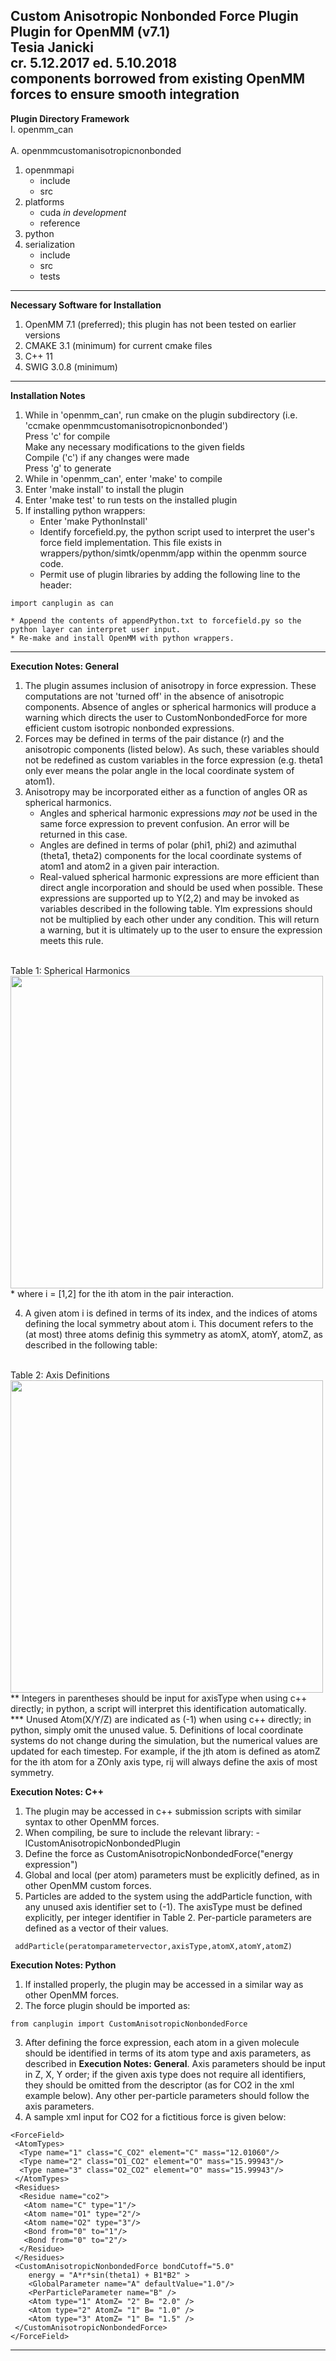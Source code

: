 Custom Anisotropic Nonbonded Force Plugin
Plugin for OpenMM (v7.1)  
Tesia Janicki  
cr. 5.12.2017 ed. 5.10.2018  
components borrowed from existing OpenMM forces to ensure smooth integration
---
**Plugin Directory Framework** <br />
I. openmm_can  	<br />									
 A. openmmcustomanisotropicnonbonded  	<br />
   1. openmmapi									
       * include  									
       * src									
   2. platforms									
       * cuda	*in development*						
       * reference				
   3. python									
   4. serialization									
       * include									
       * src									
       * tests									
---
**Necessary Software for Installation**
 1. OpenMM 7.1 (preferred); this plugin has not been tested on earlier versions	
 2. CMAKE 3.1 (minimum) for current cmake files					
 3. C++ 11
 4. SWIG 3.0.8 (minimum)									
---
**Installation Notes**
 1. While in 'openmm_can', run cmake on the plugin subdirectory (i.e. 'ccmake openmmcustomanisotropicnonbonded')															
    Press 'c' for compile										
    Make any necessary modifications to the given fields											
    Compile ('c') if any changes were made 													
    Press 'g' to generate															
 2. While in 'openmm_can', enter 'make' to compile												
 3. Enter 'make install' to install the plugin													
 4. Enter 'make test' to run tests on the installed plugin											
 5. If installing python wrappers:
	* Enter 'make PythonInstall'
	* Identify forcefield.py, the python script used to interpret the user's force field implementation. This file exists in wrappers/python/simtk/openmm/app within the openmm source code.
	* Permit use of plugin libraries by adding the following line to the header:
```
import canplugin as can
```
	* Append the contents of appendPython.txt to forcefield.py so the python layer can interpret user input.
	* Re-make and install OpenMM with python wrappers.
---
**Execution Notes: General**
 1. The plugin assumes inclusion of anisotropy in force expression. These computations are not 'turned off' in the absence of anisotropic components.  Absence of angles or spherical harmonics will produce a warning which directs the user to CustomNonbondedForce for more efficient custom isotropic nonbonded expressions.
 2. Forces may be defined in terms of the pair distance (r) and the anisotropic components (listed below).  As such, these variables should not be redefined as custom variables in the force expression (e.g. theta1 only ever means the polar angle in the local coordinate system of atom1).
 3. Anisotropy may be incorporated either as a function of angles OR as spherical harmonics.
	* Angles and spherical harmonic expressions *may not* be used in the same force expression to prevent confusion. An error will be returned in this case.
	* Angles are defined in terms of polar (phi1, phi2) and azimuthal (theta1, theta2) components for the local coordinate systems of atom1 and atom2 in a given pair interaction.
	* Real-valued spherical harmonic expressions are more efficient than direct angle incorporation and should be used when possible. These expressions are supported up to Y(2,2) and may be invoked as variables described in the following table. Ylm expressions should not be multiplied by each other under any condition. This will return a warning, but it is ultimately up to the user to ensure the expression meets this rule. <br />
<br />
Table 1: Spherical Harmonics <br />
<img src="https://github.com/tesiadj16/CAN_plugin/blob/master/spHarm.PNG" width = "500">
<br />
* where i = [1,2] for the ith atom in the pair interaction.
	
 4. A given atom i is defined in terms of its index, and the indices of atoms defining the local symmetry about atom i. This document refers to the (at most) three atoms definig this symmetry as atomX, atomY, atomZ, as described in the following table: <br />
<br />
Table 2: Axis Definitions <br />
<img src="https://github.com/tesiadj16/CAN_plugin/blob/master/axDef.PNG" width = "500"> 
<br />
** Integers in parentheses should be input for axisType when using c++ directly; in python, a script will interpret this identification automatically.
<br />
*** Unused Atom(X/Y/Z) are indicated as (-1) when using c++ directly; in python, simply omit the unused value.
 5. Definitions of local coordinate systems do not change during the simulation, but the numerical values are updated for each timestep.  For example, if the jth atom is defined as atomZ for the ith atom for a ZOnly axis type, rij will always define the axis of most symmetry.

**Execution Notes: C++**
 1. The plugin may be accessed in c++ submission scripts with similar syntax to other OpenMM forces.
 2. When compiling, be sure to include the relevant library: -lCustomAnisotropicNonbondedPlugin
 3. Define the force as CustomAnisotropicNonbondedForce("energy expression")
 4. Global and local (per atom) parameters must be explicitly defined, as in other OpenMM custom forces.
 5. Particles are added to the system using the addParticle function, with any unused axis identifier set to (-1). The axisType must be defined explicitly, per integer identifier in Table 2. Per-particle parameters are defined as a vector of their values.
```
 addParticle(peratomparametervector,axisType,atomX,atomY,atomZ)
```
**Execution Notes: Python**
 1. If installed properly, the plugin may be accessed in a similar way as other OpenMM forces.
 2. The force plugin should be imported as:
```
from canplugin import CustomAnisotropicNonbondedForce
```
 3. After defining the force expression, each atom in a given molecule should be identified in terms of its atom type and axis parameters, as described in **Execution Notes: General**.  Axis parameters should be input in Z, X, Y order; if the given axis type does not require all identifiers, they should be omitted from the descriptor (as for CO2 in the xml example below). Any other per-particle parameters should follow the axis parameters.
 4. A sample xml input for CO2 for a fictitious force is given below:
```
<ForceField>
 <AtomTypes>
  <Type name="1" class="C_CO2" element="C" mass="12.01060"/>
  <Type name="2" class="O1_CO2" element="O" mass="15.99943"/>
  <Type name="3" class="O2_CO2" element="O" mass="15.99943"/>
 </AtomTypes>
 <Residues>
  <Residue name="co2">
   <Atom name="C" type="1"/>
   <Atom name="O1" type="2"/>
   <Atom name="O2" type="3"/>
   <Bond from="0" to="1"/>
   <Bond from="0" to="2"/>
  </Residue>
 </Residues>
 <CustomAnisotropicNonbondedForce bondCutoff="5.0"
	energy = "A*r*sin(theta1) + B1*B2" >
	<GlobalParameter name="A" defaultValue="1.0"/>
	<PerParticleParameter name="B" />
	<Atom type="1" AtomZ= "2" B= "2.0" />
	<Atom type="2" AtomZ= "1" B= "1.0" />
	<Atom type="3" AtomZ= "1" B= "1.5" />
 </CustomAnisotropicNonbondedForce>
</ForceField>

```

---
